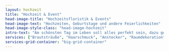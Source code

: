 ```yaml
---
layout: hochzeit
title: "Hochzeit & Event"
head-image-title: "Hochzeitsfloristik & Events"
head-image-text: "Hochzeiten, Geburtstage und andere Feierlichkeiten"
head-image-style-class: "head-image-hochzeit"
intro-text: "Am schönsten Tag im Leben soll alles perfekt sein, dazu gehört natürlich auch der Brautstrauß, passender Haarschmuck und der Anstecker für den Bräutigam. Es soll für die Brautmutter oder die Trauzeugin noch ein kleinerer Strauß im gleichen Stil sein - kein Problem! Egal ob Taufe, Kommunion oder runder Geburtstag, wir tragen gerne dazu bei, Ihrer Veranstaltung eine persönliche Note zu verleihen."
services: ["Brautsträuße", "Haarschmuck", "Anstecker", "Raumdekoration", "Tischdekoration", "Verleih von Gefäßen", "Lieferung zur Location"]
services-grid-container: "big-grid-container"
---
```

